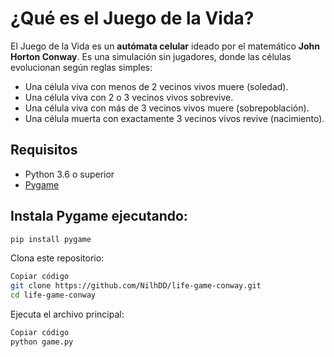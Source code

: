 # ¿Qué es el Juego de la Vida?

El Juego de la Vida es un **autómata celular** ideado por el matemático **John Horton Conway**. Es una simulación sin jugadores, donde las células evolucionan según reglas simples:

- Una célula viva con menos de 2 vecinos vivos muere (soledad).
- Una célula viva con 2 o 3 vecinos vivos sobrevive.
- Una célula viva con más de 3 vecinos vivos muere (sobrepoblación).
- Una célula muerta con exactamente 3 vecinos vivos revive (nacimiento).

## Requisitos

- Python 3.6 o superior
- [Pygame](https://www.pygame.org/)

## Instala Pygame ejecutando:

```bash
pip install pygame
```
Clona este repositorio:

```bash
Copiar código
git clone https://github.com/NilhDD/life-game-conway.git
cd life-game-conway
```
Ejecuta el archivo principal:

```bash
Copiar código
python game.py
```

